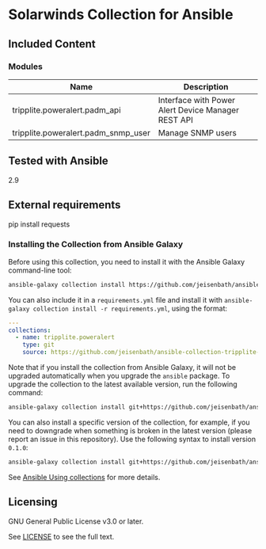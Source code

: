 # Solarwinds Collection for Ansible
<!-- Add CI and code coverage badges here. Samples included below. -->

<!-- Describe the collection and why a user would want to use it. What does the collection do? -->

## Included Content

<!--start collection content-->
### Modules
Name | Description
--- | ---
tripplite.poweralert.padm_api | Interface with Power Alert Device Manager REST API
tripplite.poweralert.padm_snmp_user | Manage SNMP users

## Tested with Ansible

<!-- List the versions of Ansible the collection has been tested with. Must match what is in galaxy.yml. -->
2.9

## External requirements

<!-- List any external resources the collection depends on, for example minimum versions of an OS, libraries, or utilities. Do not list other Ansible collections here. -->
pip install requests

### Installing the Collection from Ansible Galaxy

Before using this collection, you need to install it with the Ansible Galaxy command-line tool:
```bash
ansible-galaxy collection install https://github.com/jeisenbath/ansible-collection-tripplite-poweralert.git
```

You can also include it in a `requirements.yml` file and install it with `ansible-galaxy collection install -r requirements.yml`, using the format:
```yaml
---
collections:
  - name: tripplite.poweralert
    type: git
    source: https://github.com/jeisenbath/ansible-collection-tripplite-poweralert.git
```

Note that if you install the collection from Ansible Galaxy, it will not be upgraded automatically when you upgrade the `ansible` package. To upgrade the collection to the latest available version, run the following command:
```bash
ansible-galaxy collection install git+https://github.com/jeisenbath/ansible-collection-tripplite-poweralert.git --upgrade
```

You can also install a specific version of the collection, for example, if you need to downgrade when something is broken in the latest version (please report an issue in this repository). Use the following syntax to install version `0.1.0`:

```bash
ansible-galaxy collection install git+https://github.com/jeisenbath/ansible-collection-tripplite-poweralert.git:==0.1.0
```

See [Ansible Using collections](https://docs.ansible.com/ansible/devel/user_guide/collections_using.html) for more details.

## Licensing

<!-- Include the appropriate license information here and a pointer to the full licensing details. If the collection contains modules migrated from the ansible/ansible repo, you must use the same license that existed in the ansible/ansible repo. See the GNU license example below. -->

GNU General Public License v3.0 or later.

See [LICENSE](https://www.gnu.org/licenses/gpl-3.0.txt) to see the full text.

